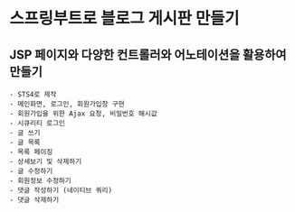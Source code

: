 # 스프링부트로 블로그 게시판 만들기
## JSP 페이지와 다양한 컨트롤러와 어노테이션을 활용하여 만들기
    - STS4로 제작
    - 메인화면, 로그인, 회원가입창 구현
    - 회원가입을 위한 Ajax 요청, 비밀번호 해시값 
    - 시큐리티 로그인
    - 글 쓰기
    - 글 목록
    - 목록 페이징
    - 상세보기 및 삭제하기
    - 글 수정하기
    - 회원정보 수정하기
    - 댓글 작성하기 (네이티브 쿼리)
    - 댓글 삭제하기
